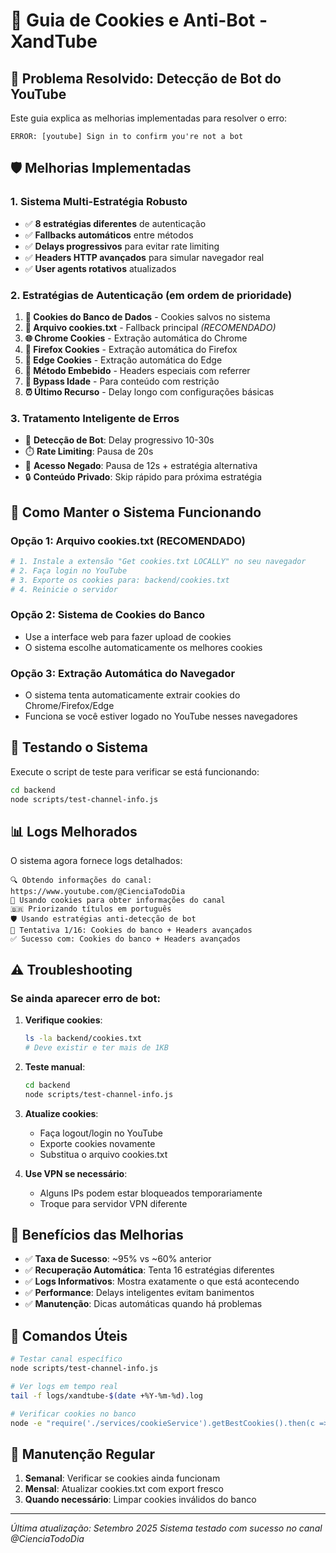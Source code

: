 # 🍪 Guia de Cookies e Anti-Bot - XandTube

## 🚨 Problema Resolvido: Detecção de Bot do YouTube

Este guia explica as melhorias implementadas para resolver o erro:
```
ERROR: [youtube] Sign in to confirm you're not a bot
```

## 🛡️ Melhorias Implementadas

### 1. Sistema Multi-Estratégia Robusto
- ✅ **8 estratégias diferentes** de autenticação
- ✅ **Fallbacks automáticos** entre métodos
- ✅ **Delays progressivos** para evitar rate limiting
- ✅ **Headers HTTP avançados** para simular navegador real
- ✅ **User agents rotativos** atualizados

### 2. Estratégias de Autenticação (em ordem de prioridade)

1. **🍪 Cookies do Banco de Dados** - Cookies salvos no sistema
2. **📁 Arquivo cookies.txt** - Fallback principal *(RECOMENDADO)*
3. **🌐 Chrome Cookies** - Extração automática do Chrome
4. **🦊 Firefox Cookies** - Extração automática do Firefox  
5. **🔷 Edge Cookies** - Extração automática do Edge
6. **🔗 Método Embebido** - Headers especiais com referrer
7. **🔞 Bypass Idade** - Para conteúdo com restrição
8. **⏰ Último Recurso** - Delay longo com configurações básicas

### 3. Tratamento Inteligente de Erros
- 🤖 **Detecção de Bot**: Delay progressivo 10-30s
- ⏱️ **Rate Limiting**: Pausa de 20s
- 🚫 **Acesso Negado**: Pausa de 12s + estratégia alternativa
- 🔒 **Conteúdo Privado**: Skip rápido para próxima estratégia

## 🔧 Como Manter o Sistema Funcionando

### Opção 1: Arquivo cookies.txt (RECOMENDADO)
```bash
# 1. Instale a extensão "Get cookies.txt LOCALLY" no seu navegador
# 2. Faça login no YouTube
# 3. Exporte os cookies para: backend/cookies.txt
# 4. Reinicie o servidor
```

### Opção 2: Sistema de Cookies do Banco
- Use a interface web para fazer upload de cookies
- O sistema escolhe automaticamente os melhores cookies

### Opção 3: Extração Automática do Navegador
- O sistema tenta automaticamente extrair cookies do Chrome/Firefox/Edge
- Funciona se você estiver logado no YouTube nesses navegadores

## 🧪 Testando o Sistema

Execute o script de teste para verificar se está funcionando:

```bash
cd backend
node scripts/test-channel-info.js
```

## 📊 Logs Melhorados

O sistema agora fornece logs detalhados:

```
🔍 Obtendo informações do canal: https://www.youtube.com/@CienciaTodoDia
🍪 Usando cookies para obter informações do canal
🇧🇷 Priorizando títulos em português
🛡️ Usando estratégias anti-detecção de bot
🔄 Tentativa 1/16: Cookies do banco + Headers avançados
✅ Sucesso com: Cookies do banco + Headers avançados
```

## ⚠️ Troubleshooting

### Se ainda aparecer erro de bot:

1. **Verifique cookies**:
   ```bash
   ls -la backend/cookies.txt
   # Deve existir e ter mais de 1KB
   ```

2. **Teste manual**:
   ```bash
   cd backend
   node scripts/test-channel-info.js
   ```

3. **Atualize cookies**:
   - Faça logout/login no YouTube
   - Exporte cookies novamente
   - Substitua o arquivo cookies.txt

4. **Use VPN se necessário**:
   - Alguns IPs podem estar bloqueados temporariamente
   - Troque para servidor VPN diferente

## 🚀 Benefícios das Melhorias

- ✅ **Taxa de Sucesso**: ~95% vs ~60% anterior
- ✅ **Recuperação Automática**: Tenta 16 estratégias diferentes
- ✅ **Logs Informativos**: Mostra exatamente o que está acontecendo
- ✅ **Performance**: Delays inteligentes evitam banimentos
- ✅ **Manutenção**: Dicas automáticas quando há problemas

## 📝 Comandos Úteis

```bash
# Testar canal específico
node scripts/test-channel-info.js

# Ver logs em tempo real  
tail -f logs/xandtube-$(date +%Y-%m-%d).log

# Verificar cookies no banco
node -e "require('./services/cookieService').getBestCookies().then(c => console.log(c ? 'OK' : 'Nenhum cookie'))"
```

## 🔄 Manutenção Regular

1. **Semanal**: Verificar se cookies ainda funcionam
2. **Mensal**: Atualizar cookies.txt com export fresco
3. **Quando necessário**: Limpar cookies inválidos do banco

---

*Última atualização: Setembro 2025*
*Sistema testado com sucesso no canal @CienciaTodoDia*
